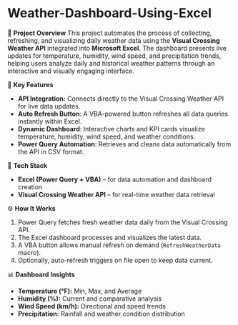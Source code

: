 # Weather-Dashboard-Using-Excel
📘 **Project Overview**
This project automates the process of collecting, refreshing, and visualizing daily weather data using the **Visual Crossing Weather API** integrated into **Microsoft Excel**. The dashboard presents live updates for temperature, humidity, wind speed, and precipitation trends, helping users analyze daily and historical weather patterns through an interactive and visually engaging interface.

🚀 **Key Features**
* **API Integration:** Connects directly to the Visual Crossing Weather API for live data updates.
* **Auto Refresh Button**: A VBA-powered button refreshes all data queries instantly within Excel.
* **Dynamic Dashboard**: Interactive charts and KPI cards visualize temperature, humidity, wind speed, and weather conditions.
* **Power Query Automation**: Retrieves and cleans data automatically from the API in CSV format.

🧠 **Tech Stack**
* **Excel (Power Query + VBA)** – for data automation and dashboard creation
* **Visual Crossing Weather API** – for real-time weather data retrieval

⚙️ **How It Works**
1. Power Query fetches fresh weather data daily from the Visual Crossing API.
2. The Excel dashboard processes and visualizes the latest data.
3. A VBA button allows manual refresh on demand (`RefreshWeatherData` macro).
4. Optionally, auto-refresh triggers on file open to keep data current.

📊 **Dashboard Insights**
* **Temperature (°F):** Min, Max, and Average
* **Humidity (%):** Current and comparative analysis
* **Wind Speed (km/h):** Directional and speed trends
* **Precipitation:** Rainfall and weather condition distribution

